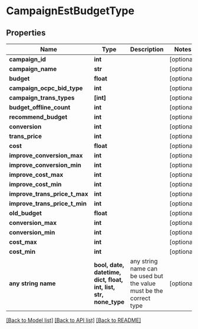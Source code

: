 # CampaignEstBudgetType


## Properties
Name | Type | Description | Notes
------------ | ------------- | ------------- | -------------
**campaign_id** | **int** |  | [optional] 
**campaign_name** | **str** |  | [optional] 
**budget** | **float** |  | [optional] 
**campaign_ocpc_bid_type** | **int** |  | [optional] 
**campaign_trans_types** | **[int]** |  | [optional] 
**budget_offline_count** | **int** |  | [optional] 
**recommend_budget** | **int** |  | [optional] 
**conversion** | **int** |  | [optional] 
**trans_price** | **int** |  | [optional] 
**cost** | **float** |  | [optional] 
**improve_conversion_max** | **int** |  | [optional] 
**improve_conversion_min** | **int** |  | [optional] 
**improve_cost_max** | **int** |  | [optional] 
**improve_cost_min** | **int** |  | [optional] 
**improve_trans_price_t_max** | **int** |  | [optional] 
**improve_trans_price_t_min** | **int** |  | [optional] 
**old_budget** | **float** |  | [optional] 
**conversion_max** | **int** |  | [optional] 
**conversion_min** | **int** |  | [optional] 
**cost_max** | **int** |  | [optional] 
**cost_min** | **int** |  | [optional] 
**any string name** | **bool, date, datetime, dict, float, int, list, str, none_type** | any string name can be used but the value must be the correct type | [optional]

[[Back to Model list]](../README.md#documentation-for-models) [[Back to API list]](../README.md#documentation-for-api-endpoints) [[Back to README]](../README.md)


